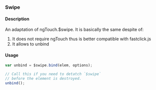 ### Swipe

#### Description

An adaptation of ngTouch.$swipe. It is basically the same despite of:

1. It does not require ngTouch thus is better compatible with fastclick.js 
2. It allows to unbind

#### Usage

``` js
var unbind = $swipe.bind(elem, options);

// Call this if you need to detatch `$swipe` 
// before the element is destroyed.
unbind();
```